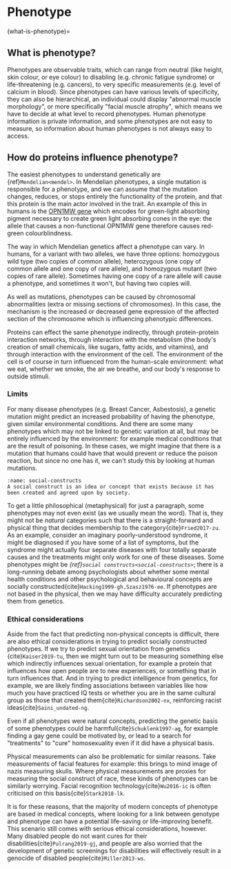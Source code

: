 # Phenotype
(what-is-phenotype)=
## What is phenotype?
Phenotypes are observable traits, which can range from neutral (like height, skin colour, or eye colour) to disabling (e.g. chronic fatigue syndrome) or life-threatening (e.g. cancers), to very specific measurements (e.g. level of calcium in blood).
Since phenotypes can have various levels of specificity, they can also be hierarchical, an individual could display "abnormal muscle morphology", or more specifically "facial muscle atrophy", which means we have to decide at what level to record phenotypes.
Human phenotype information is private information, and some phenotypes are not easy to measure, so information about human phenotypes is not always easy to access.

## How do proteins influence phenotype?
The easiest phenotypes to understand genetically are {ref}`Mendelian<mendel>`. 
In Mendelian phenotypes, a single mutation is responsible for a phenotype, and we can assume that the mutation changes, reduces, or stops entirely the functionality of the protein, and that this protein is the main actor involved in the trait. 
An example of this in humans is the [OPN1MW gene](https://www.genecards.org/cgi-bin/carddisp.pl?gene=OPN1MW) which encodes for green-light absorbing pigment necessary to create green light absorbing cones in the eye: the allele that causes a non-functional OPN1MW gene therefore causes red-green colourblindness. 

[//]: # (TODO: cite examples of homozygous/heterozygous calls)
[//]: # (TODO: check that I have explained "calls")

The way in which Mendelian genetics affect a phenotype can vary. 
In humans, for a variant with two alleles, we have three options: homozygous wild type (two copies of common allele), heterozygous (one copy of common allele and one copy of rare allele), and homozygous mutant (two copies of rare allele). 
Sometimes having one copy of a rare allele will cause a phenotype, and sometimes it won't, but having two copies will. 

As well as mutations, phenotypes can be caused by chromosomal abnormalities (extra or missing sections of chromosomes). 
In this case, the mechanism is the increased or decreased gene expression of the affected section of the chromosome which is influencing phenotypic differences. 

Proteins can effect the same phenotype indirectly, through protein-protein interaction networks,  through interaction with the metabolism (the body's creation of small chemicals, like sugars, fatty acids, and vitamins), and through interaction with the environment of the cell. 
The environment of the cell is of course in turn influenced from the human-scale environment: what we eat, whether we smoke, the air we breathe, and our body's response to outside stimuli.  

### Limits
For many disease phenotypes (e.g. Breast Cancer, Asbestosis), a genetic mutation might predict an increased probability of having the phenotype, given similar environmental conditions. 
And there are some many phenotypes which may not be linked to genetic variation at all, but may be entirely influenced by the environment: for example medical conditions that are the result of poisoning. 
In these cases, we might imagine that there is a mutation that humans could have that would prevent or reduce the poison reaction, but since no one has it, we can't study this by looking at human mutations. 

```{margin} Social Constructs
:name: social-constructs
A social construct is an idea or concept that exists because it has been created and agreed upon by society.
```

To get a little philosophical (metaphysical) for just a paragraph, some phenotypes may not even exist (as we usually mean the word). 
That is, they might not be *natural* categories such that there is a straight-forward and physical thing that decides membership to the category{cite}`Fried2017-zu`. 
As an example, consider an imaginary poorly-understood syndrome, it might be diagnosed if you have some of a list of symptoms, but the syndrome might actually four separate diseases with four totally separate causes and the treatments might only work for one of these diseases. 
Some phenotypes might be *{ref}`social constructs<social-constructs>`*; there is a long-running debate among psychologists about whether some mental health conditions and other psychological and behavioural concepts are socially constructed{cite}`Hacking1999-gh,Szasz1976-ee`. 
If phenotypes are not based in the physical, then we may have difficulty accurately predicting them from genetics.

### Ethical considerations
Aside from the fact that predicting non-physical concepts is difficult, there are also ethical considerations in trying to predict socially constructed phenotypes.
If we try to predict sexual orientation from genetics {cite}`Kaiser2019-tu`, then we might turn out to be measuring something else which indirectly influences sexual orientation, for example a protein that influences how open people are to new experiences, or something that in turn influences that. 
And in trying to predict intelligence from genetics, for example, we are likely finding associations between variables like how much you have practiced IQ tests or whether you are in the same cultural group as those that created them{cite}`Richardson2002-nx`, reinforcing racist ideas{cite}`Saini_undated-ng`.

Even if all phenotypes were natural concepts, predicting the genetic basis of some phenotypes could be harmful{cite}`Schuklenk1997-ag`, for example finding a gay gene could be motivated by, or lead to a search for "treatments" to "cure" homosexuality even if it did have a physical basis. 

Physical measurements can also be problematic for similar reasons.
Take measurements of facial features for example: this brings to mind image of nazis measuring skulls. 
Where physical measurements are proxies for measuring the social construct of race, these kinds of phenotypes can be similarly worrying.
Facial recognition technology{cite}`Wu2016-ic` is often criticised on this basis{cite}`Stark2018-lk`. 

It is for these reasons, that the majority of modern concepts of phenotype are based in medical concepts, where looking for a link between genotype and phenotype can have a potential life-saving or life-improving benefit.
This scenario still comes with serious ethical considerations, however.
Many disabled people do not want cures for their disabilities{cite}`Pulrang2019-gj`, and people are also worried that the development of genetic screenings for disabilities will effectively result in a genocide of disabled people{cite}`Miller2013-ws`.